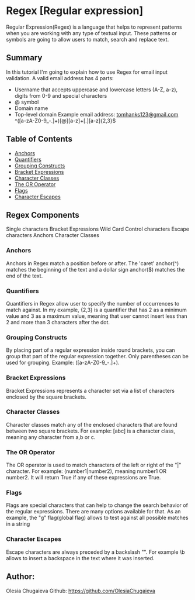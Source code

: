 # Regex [Regular expression]
Regular Expression(Regex) is a language that helps to represent patterns when you are working with any type of textual input.
These patterns or symbols are going to allow users to match, search and replace text.
 
## Summary
In this tutorial I'm going to explain how to use Regex for email input validation. A valid email address has 4 parts:
- Username that accepts uppercase and lowercase letters (A-Z, a-z), digits from 0-9 and special characters
- @ symbol 
- Domain name
- Top-level domain
Example email address: tomhanks123@gmail.com
^([a-zA-Z0-9_\-\.]+)[@][a-z]+[\.][a-z]{2,3}$
       

## Table of Contents

- [Anchors](#anchors)
- [Quantifiers](#quantifiers)
- [Grouping Constructs](#grouping-constructs)
- [Bracket Expressions](#bracket-expressions)
- [Character Classes](#character-classes)
- [The OR Operator](#the-or-operator)
- [Flags](#flags)
- [Character Escapes](#character-escapes)

## Regex Components
Single characters
Bracket Expressions
Wild Card
Control characters
Escape characters
Anchors
Character Classes


### Anchors
Anchors in Regex match a position before or after. The 'caret' anchor(^) matches the beginning of the text and a dollar sign anchor($) matches the end of the text.
### Quantifiers
Quantifiers in Regex allow user to specify the number of occurrences to match against. In my example, {2,3} is a quantifier that has 2 as a minimum value and 3 as a maximum value, meaning that user cannot insert less than 2 and more than 3 characters after the dot.
### Grouping Constructs
By placing part of a regular expression inside round brackets, you can group that part of the regular expression together. Only parentheses can be used for grouping. Example: ([a-zA-Z0-9_\-\.]+).
### Bracket Expressions
Bracket Expressions represents a character set via a list of characters enclosed by the square brackets.
### Character Classes
Character classes match any of the enclosed characters that are found between two square brackets. For example: [abc] is a character class, meaning any character from a,b or c.

### The OR Operator
The OR operator is used to match characters of the left or right of the "|" character. For example: (number1|number2), meaning number1 OR number2. It will return True if any of these expressions are True.
### Flags
Flags are special characters that can help to change the search behavior of the regular expressions. There are many options available for that. As an example, the "g" flag(global flag) allows to test against all possible matches in a string
### Character Escapes
Escape characters are always preceded by a backslash "\". For example \b allows to insert a backspace in the text where it was inserted.
## Author: 
Olesia Chugaieva
Github: https://github.com/OlesiaChugaieva


